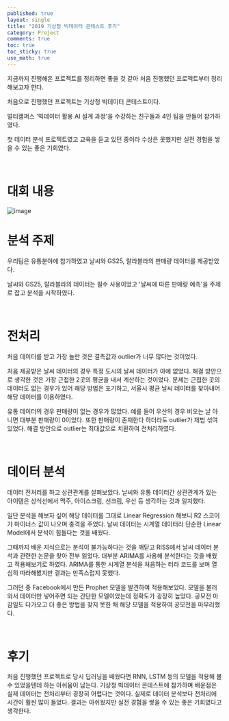 ```yaml
---
published: true
layout: single
title: "2019 기상청 빅데이터 콘테스트 후기"
category: Project
comments: true
toc: true
toc_sticky: true
use_math: true
---
```


지금까지 진행해온 프로젝트를 정리하면 좋을 것 같아 처음 진행했던 프로젝트부터 정리해보고자 한다. 

처음으로 진행했던 프로젝트는 기상청 빅데이터 콘테스트이다.

멀티캠퍼스 '빅데이터 활용 AI 설계 과정'을 수강하는 친구들과 4인 팀을 만들어 참가하였다.

첫 데이터 분석 프로젝트였고 교육을 듣고 있던 중이라 수상은 못했지만 실전 경험을 쌓을 수 있는 좋은 기회였다.

<br/>

# 대회 내용

<img src="https://i.ibb.co/NLL9VTc/image.jpg" alt="image" border="0">

<br/>

# 분석 주제

우리팀은 유통분야에 참가하였고 날씨와 GS25, 랄라블라의 판매량 데이터를 제공받았다.

날씨와 GS25, 랄라블라의 데이터는 필수 사용이었고 '날씨에 따른 판매량 예측'을 주제로 잡고 분석을 시작하였다.

<br/>

# 전처리

처음 데이터를 받고 가장 놀란 것은 결측값과 outlier가 너무 많다는 것이었다.

처음 제공받은 날씨 데이터의 경우 특정 도시의 날씨 데이터가 아예 없었다. 해결 방안으로 생각한 것은 가장 근접한 2곳의 평균을 내서 계산하는 것이었다. 문제는 근접한 곳의 데이터도 없는 경우가 있어 해당 방법은 포기하고, 서울시 평균 날씨 데이터를 찾아내어 해당 데이터를 이용하였다.

유통 데이터의 경우 판매량이 없는 경우가 많았다. 예를 들어 우산의 경우 비오는 날 아니면 대부분 판매량이 0이었다.  또한 판매량이 존재한다 하더라도 outlier가 제법 섞여있었다. 해결 방안으로 outlier는 최대값으로 치환하여 전처리하였다.

<br/>

# 데이터 분석

데이터 전처리를 하고 상관관계를 살펴보았다. 날씨와 유통 데이터간 상관관계가 있는 아이템은 상식선에서 맥주, 아이스크림, 선크림, 우산 등 생각하는 것과 일치했다.

일단 분석을 해보자 싶어 해당 데이터를 그대로 Linear Regression 해보니 R2 스코어가 마이너스 값이 나오며 충격을 주었다. 날씨 데이터는 시계열 데이터라 단순한 Linear Model에서 분석이 힘들다는 것을 배웠다.

그때까지 배운 지식으로는 분석이 불가능하다는 것을 깨닫고 RISS에서 날씨 데이터 분석과 관련한 논문을 찾아 전부 읽었다. 대부분 ARIMA를 사용해 분석한다는 것을 배웠고 적용해보기로 하였다. ARIMA를 통한 시계열 분석을 처음하는 터라 코드를 보며 열심히 따라해봤지만 결과는 만족스럽지 못했다.

그러던 중 Facebook에서 만든 Prophet 모델을 발견하여 적용해보았다. 모델을 불러와서 데이터만 넣어주면 되는 간단한 모델이었는데 정확도가 굉장히 높았다. 공모전 마감일도 다가오고 더 좋은 방법을 찾지 못한 채 해당 모델을 적용하여 공모전을 마무리했다.

<br/>

# 후기

처음 진행했던 프로젝트로 당시 딥러닝을 배웠다면 RNN, LSTM 등의 모델을 적용해 볼 수 있었을텐데 하는 아쉬움이 남는다. 기상청 빅데이터 콘테스트에 참가하며 배운점은 실제 데이터는 전처리부터 굉장히 어렵다는 것이다. 실제로 데이터 분석보다 전처리에 시간이 훨씬 많이 들었다. 결과는 아쉬웠지만 실전 경험을  쌓을 수 있는 좋은 기회였다고 생각한다.